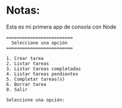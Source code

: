 # Notas:
Esta es mi primera app de consola con Node

```
=========================
  Seleccione una opción
=========================

1. Crear tarea
2. Listar tareas
3. Listar tareas completadas
4. Listar tareas pendientes
5. Completar tareas(s)
6. Borrar tarea
0. Salir

Seleccione una opción:

```